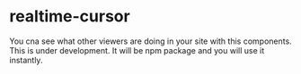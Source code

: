 # realtime-cursor
You cna see what other viewers are doing in your site with this components.
This is under development.
It will be npm package and you will use it instantly.
